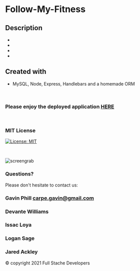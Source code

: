 # Follow-My-Fitness

## Description

* 
* 
* 
* 

## Created with 

* MySQL, Node, Express, Handlebars and a homemade ORM


<br>

### Please enjoy the deployed application [HERE](https://follow-my-fitness.herokuapp.com/)
<br>

### MIT License
[![License: MIT](https://img.shields.io/badge/License-MIT-yellow.svg)](https://opensource.org/licenses/MIT)

<br>

![screengrab]()


### Questions?
Please don't hesitate to contact us:

### Gavin Phill carpe.gavin@gmail.com
### Devante Williams
### Issac Loya
### Logan Sage
### Jared Ackley

© copyright 2021 Full Stache Developers


